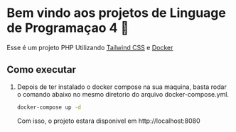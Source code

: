 # Bem vindo aos projetos de Linguage de Programaçao 4 👋

Esse é um projeto PHP Utilizando [Tailwind CSS](https://tailwindcss.com) e [Docker](https://www.docker.com)


## Como executar

1. Depois de ter instalado o docker compose na sua maquina, basta rodar o comando abaixo no mesmo diretorio do arquivo docker-compose.yml.

   ```bash
   docker-compose up -d
   ```

   Com isso, o projeto estara disponivel em http://localhost:8080
